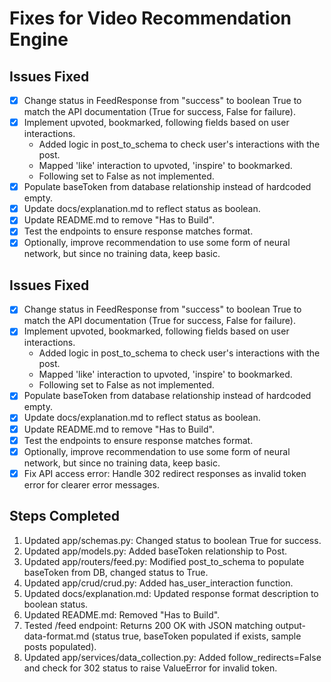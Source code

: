 # Fixes for Video Recommendation Engine

## Issues Fixed
- [x] Change status in FeedResponse from "success" to boolean True to match the API documentation (True for success, False for failure).
- [x] Implement upvoted, bookmarked, following fields based on user interactions.
  - Added logic in post_to_schema to check user's interactions with the post.
  - Mapped 'like' interaction to upvoted, 'inspire' to bookmarked.
  - Following set to False as not implemented.
- [x] Populate baseToken from database relationship instead of hardcoded empty.
- [x] Update docs/explanation.md to reflect status as boolean.
- [x] Update README.md to remove "Has to Build".
- [x] Test the endpoints to ensure response matches format.
- [x] Optionally, improve recommendation to use some form of neural network, but since no training data, keep basic.

## Issues Fixed
- [x] Change status in FeedResponse from "success" to boolean True to match the API documentation (True for success, False for failure).
- [x] Implement upvoted, bookmarked, following fields based on user interactions.
  - Added logic in post_to_schema to check user's interactions with the post.
  - Mapped 'like' interaction to upvoted, 'inspire' to bookmarked.
  - Following set to False as not implemented.
- [x] Populate baseToken from database relationship instead of hardcoded empty.
- [x] Update docs/explanation.md to reflect status as boolean.
- [x] Update README.md to remove "Has to Build".
- [x] Test the endpoints to ensure response matches format.
- [x] Optionally, improve recommendation to use some form of neural network, but since no training data, keep basic.
- [x] Fix API access error: Handle 302 redirect responses as invalid token error for clearer error messages.

## Steps Completed
1. Updated app/schemas.py: Changed status to boolean True for success.
2. Updated app/models.py: Added baseToken relationship to Post.
3. Updated app/routers/feed.py: Modified post_to_schema to populate baseToken from DB, changed status to True.
4. Updated app/crud/crud.py: Added has_user_interaction function.
5. Updated docs/explanation.md: Updated response format description to boolean status.
6. Updated README.md: Removed "Has to Build".
7. Tested /feed endpoint: Returns 200 OK with JSON matching output-data-format.md (status true, baseToken populated if exists, sample posts populated).
8. Updated app/services/data_collection.py: Added follow_redirects=False and check for 302 status to raise ValueError for invalid token.
